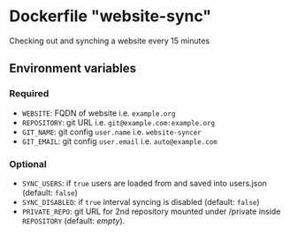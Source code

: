 # Dockerfile "website-sync"
Checking out and synching a website every 15 minutes

## Environment variables
### Required
- `WEBSITE`: FQDN of website i.e. `example.org`
- `REPOSITORY`: git URL i.e. `git@example.com:example.org`
- `GIT_NAME`: git config `user.name` i.e. `website-syncer`
- `GIT_EMAIL`: git config `user.email` i.e. `auto@example.com`

### Optional
- `SYNC_USERS`: if `true` users are loaded from and saved into users.json (default: `false`)
- `SYNC_DISABLED`: if `true` interval syncing is disabled (default: `false`)
- `PRIVATE_REPO`: git URL for 2nd repository mounted under /private inside `REPOSITORY` (default: _empty_).
